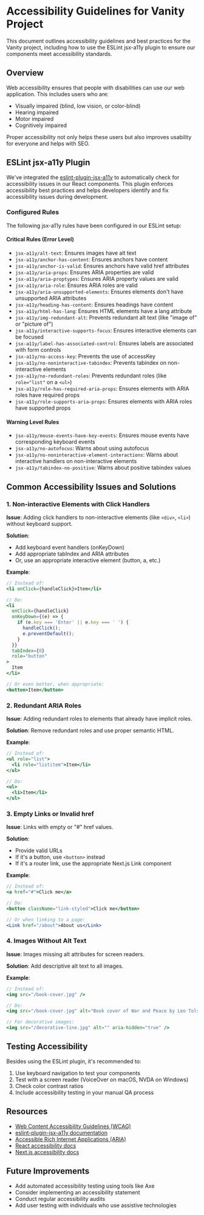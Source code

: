 # Accessibility Guidelines for Vanity Project

This document outlines accessibility guidelines and best practices for the Vanity project, including how to use the ESLint jsx-a11y plugin to ensure our components meet accessibility standards.

## Overview

Web accessibility ensures that people with disabilities can use our web application. This includes users who are:

- Visually impaired (blind, low vision, or color-blind)
- Hearing impaired
- Motor impaired
- Cognitively impaired

Proper accessibility not only helps these users but also improves usability for everyone and helps with SEO.

## ESLint jsx-a11y Plugin

We've integrated the [eslint-plugin-jsx-a11y](https://github.com/jsx-eslint/eslint-plugin-jsx-a11y) to automatically check for accessibility issues in our React components. This plugin enforces accessibility best practices and helps developers identify and fix accessibility issues during development.

### Configured Rules

The following jsx-a11y rules have been configured in our ESLint setup:

#### Critical Rules (Error Level)

- `jsx-a11y/alt-text`: Ensures images have alt text
- `jsx-a11y/anchor-has-content`: Ensures anchors have content
- `jsx-a11y/anchor-is-valid`: Ensures anchors have valid href attributes
- `jsx-a11y/aria-props`: Ensures ARIA properties are valid
- `jsx-a11y/aria-proptypes`: Ensures ARIA property values are valid
- `jsx-a11y/aria-role`: Ensures ARIA roles are valid
- `jsx-a11y/aria-unsupported-elements`: Ensures elements don't have unsupported ARIA attributes
- `jsx-a11y/heading-has-content`: Ensures headings have content
- `jsx-a11y/html-has-lang`: Ensures HTML elements have a lang attribute
- `jsx-a11y/img-redundant-alt`: Prevents redundant alt text (like "image of" or "picture of")
- `jsx-a11y/interactive-supports-focus`: Ensures interactive elements can be focused
- `jsx-a11y/label-has-associated-control`: Ensures labels are associated with form controls
- `jsx-a11y/no-access-key`: Prevents the use of accessKey
- `jsx-a11y/no-noninteractive-tabindex`: Prevents tabindex on non-interactive elements
- `jsx-a11y/no-redundant-roles`: Prevents redundant roles (like `role="list"` on a `<ul>`)
- `jsx-a11y/role-has-required-aria-props`: Ensures elements with ARIA roles have required props
- `jsx-a11y/role-supports-aria-props`: Ensures elements with ARIA roles have supported props

#### Warning Level Rules

- `jsx-a11y/mouse-events-have-key-events`: Ensures mouse events have corresponding keyboard events
- `jsx-a11y/no-autofocus`: Warns about using autofocus
- `jsx-a11y/no-noninteractive-element-interactions`: Warns about interactive handlers on non-interactive elements
- `jsx-a11y/tabindex-no-positive`: Warns about positive tabindex values

## Common Accessibility Issues and Solutions

### 1. Non-interactive Elements with Click Handlers

**Issue**: Adding click handlers to non-interactive elements (like `<div>`, `<li>`) without keyboard support.

**Solution**:

- Add keyboard event handlers (onKeyDown)
- Add appropriate tabIndex and ARIA attributes
- Or, use an appropriate interactive element (button, a, etc.)

**Example**:

```jsx
// Instead of:
<li onClick={handleClick}>Item</li>

// Do:
<li
  onClick={handleClick}
  onKeyDown={(e) => {
    if (e.key === 'Enter' || e.key === ' ') {
      handleClick();
      e.preventDefault();
    }
  }}
  tabIndex={0}
  role="button"
>
  Item
</li>

// Or even better, when appropriate:
<button>Item</button>
```

### 2. Redundant ARIA Roles

**Issue**: Adding redundant roles to elements that already have implicit roles.

**Solution**: Remove redundant roles and use proper semantic HTML.

**Example**:

```jsx
// Instead of:
<ul role="list">
  <li role="listitem">Item</li>
</ul>

// Do:
<ul>
  <li>Item</li>
</ul>
```

### 3. Empty Links or Invalid href

**Issue**: Links with empty or "#" href values.

**Solution**:

- Provide valid URLs
- If it's a button, use `<button>` instead
- If it's a router link, use the appropriate Next.js Link component

**Example**:

```jsx
// Instead of:
<a href="#">Click me</a>

// Do:
<button className="link-styled">Click me</button>

// Or when linking to a page:
<Link href="/about">About us</Link>
```

### 4. Images Without Alt Text

**Issue**: Images missing alt attributes for screen readers.

**Solution**: Add descriptive alt text to all images.

**Example**:

```jsx
// Instead of:
<img src="/book-cover.jpg" />

// Do:
<img src="/book-cover.jpg" alt="Book cover of War and Peace by Leo Tolstoy" />

// For decorative images:
<img src="/decorative-line.jpg" alt="" aria-hidden="true" />
```

## Testing Accessibility

Besides using the ESLint plugin, it's recommended to:

1. Use keyboard navigation to test your components
2. Test with a screen reader (VoiceOver on macOS, NVDA on Windows)
3. Check color contrast ratios
4. Include accessibility testing in your manual QA process

## Resources

- [Web Content Accessibility Guidelines (WCAG)](https://www.w3.org/WAI/standards-guidelines/wcag/)
- [eslint-plugin-jsx-a11y documentation](https://github.com/jsx-eslint/eslint-plugin-jsx-a11y)
- [Accessible Rich Internet Applications (ARIA)](https://developer.mozilla.org/en-US/docs/Web/Accessibility/ARIA)
- [React accessibility docs](https://reactjs.org/docs/accessibility.html)
- [Next.js accessibility docs](https://nextjs.org/docs/accessibility)

## Future Improvements

- Add automated accessibility testing using tools like Axe
- Consider implementing an accessibility statement
- Conduct regular accessibility audits
- Add user testing with individuals who use assistive technologies
